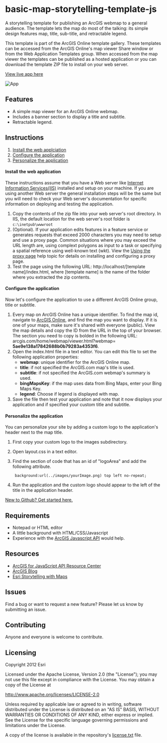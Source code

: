 # basic-map-storytelling-template-js
A storytelling template for publishing an ArcGIS webmap to a general audience. The template lets the map do most of the talking: its simple design features map, title, sub-title, and retractable legend.

This template is part of the ArcGIS Online template gallery. These templates can be accessed from the ArcGIS Online's map viewer Share window or from the Web Application Templates group. When accessed from the map viewer the templates can be published as a hosted application or you can download the template ZIP file to install on your web server.

[View live app here](http://storymaps.esri.com/templates/basic/)

![App](https://raw.github.com/Esri/basic-map-storytelling-template-js/master/images/storytelling-basic-map-template-js.png)

## Features
* A simple map viewer for an ArcGIS Online webmap.
* Includes a banner section to display a title and subtitle.
* Retractable legend.

## Instructions

1. [Install the web applciation](#install-the-web-application)
2. [Configure the application](#configure-the-application)
3. [Personalize the application](#personalize-the-application)

#### Install the web application

These instructions assume that you have a Web server like [Internet Information Services(IIS)](http://www.iis.net/) installed and setup on your machine. If you are using another Web server the general installation steps will be the same but you will need to check your Web server's documentation for specific information on deploying and testing the application.

1. Copy the contents of the zip file into your web server's root directory. In IIS, the default location for the web server's root folder is `c:\inetpub\wwwroot`
2. (Optional). If your application edits features in a feature service or generates requests that exceed 2000 characters you may need to setup and use a proxy page. Common situations where you may exceed the URL length are, using complext polygons as input to a task or specifying a spatial reference using well-known text (wkt). View the [Using the proxy page](http://help.arcgis.com/EN/webapi/javascript/arcgis/help/jshelp_start.htm#jshelp/ags_proxy.htm) help topic for details on installing and configuring a proxy page.
3. Test the page using the following URL: http://localhost/[template name]/index.html, where [template name] is the name of the folder where you extracted the zip contents.

#### Configure the application

Now let's configure the application to use a different ArcGIS Online group, title or subtitle.

1. Every map on ArcGIS Online has a unique identifier. To find the map id, navigate to [ArcGIS Online](http://www.arcgis.com), and find the map you want to display. If it is one of your maps, make sure it's shared with everyone (public). View the map details and copy the ID from the URL in the top of your browser. The section you need to copy is bolded in the following URL: arcgis.com/home/webmap/viewer.html?webmap= **5ae9e138a17842688b0b79283a4353f6**.
2. Open the index.html file in a text editor. You can edit this file to set the following application properties:
    - **webmap**: unique identifier for the ArcGIS Online map.
    - **title**: if not specified the ArcGIS.com map's title is used.
    - **subtitle**: if not specified the ArcGIS.com webmap's summary is used.
    - **bingMapsKey**: if the map uses data from Bing Maps, enter your Bing Maps Key.
    - **legend**: Choose if legend is displayed with map.
3. Save the file then test your application and note that it now displays your application and if specified your custom title and subtitle.

#### Personalize the application

You can personalize your site by adding a custom logo to the application's header next to the map title.

1. First copy your custom logo to the images subdirectory.
2. Open layout.css in a text editor.
3. Find the section of code that has an id of "logoArea" and add the following attribute.

        background:url(../images/yourImage.png) top left no-repeat;

4. Run the application and the custom logo should appear to the left of the title in the application header.

[New to Github? Get started here.](http://htmlpreview.github.com/?https://github.com/Esri/esri.github.com/blob/master/help/esri-getting-to-know-github.html)

## Requirements

* Notepad or HTML editor
* A little background with HTML/CSS/Javascript
* Experience with the [ArcGIS Javascript API](http://links.esri.com/javascript) would help.

## Resources

* [ArcGIS for JavaScript API Resource Center](http://help.arcgis.com/en/webapi/javascript/arcgis/index.html)
* [ArcGIS Blog](http://blogs.esri.com/esri/arcgis/)
* [Esri Storytelling with Maps](http://storymaps.esri.com)

## Issues

Find a bug or want to request a new feature?  Please let us know by submitting an issue.

## Contributing

Anyone and everyone is welcome to contribute.

## Licensing
Copyright 2012 Esri

Licensed under the Apache License, Version 2.0 (the "License");
you may not use this file except in compliance with the License.
You may obtain a copy of the License at

   http://www.apache.org/licenses/LICENSE-2.0

Unless required by applicable law or agreed to in writing, software
distributed under the License is distributed on an "AS IS" BASIS,
WITHOUT WARRANTIES OR CONDITIONS OF ANY KIND, either express or implied.
See the License for the specific language governing permissions and
limitations under the License.

A copy of the license is available in the repository's [license.txt](https://raw.github.com/Esri/basic-map-storytelling-template-js/master/license.txt) file.
